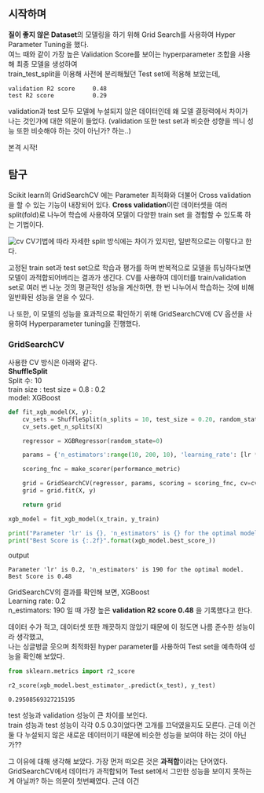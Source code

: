 ## 시작하며
**질이 좋지 않은 Dataset**의 모델링을 하기 위해 Grid Search를 사용하여 Hyper Parameter Tuning을 했다.    
여느 때와 같이 가장 높은 Validation Score를 보이는 hyperparameter 조합을 사용해 최종 모델을 생성하여    
train_test_split을 이용해 사전에 분리해뒀던 Test set에 적용해 보았는데,    
```
validation R2 score     0.48  
test R2 score           0.29  
```

validation과 test 모두 모델에 누설되지 않은 데이터인데 왜 모델 결정력에서 차이가 나는 것인가에 대한 의문이 들었다.
(validation 또한 test set과 비슷한 성향을 띄니 성능 또한 비슷해야 하는 것이 아닌가? 하는..)


본격 시작!


## 탐구

Scikit learn의 GridSearchCV 에는 Parameter 최적화와 더불어 Cross validation을 할 수 있는 기능이 내장되어 있다.
**Cross validation**이란
데이터셋을 여러 split(fold)로 나누어 학습에 사용하여 모델이 다양한 train set 을 경험할 수 있도록 하는 기법이다. 

![cv](https://user-images.githubusercontent.com/111988648/195750082-89008197-6c59-491a-b145-949bd1b74e9c.png)
CV기법에 따라 자세한 split 방식에는 차이가 있지만, 일반적으로는 이렇다고 한다.

고정된 train set과 test set으로 학습과 평가를 하며 반복적으로 모델을 튜닝하다보면 모델이 과적합되어버리는 결과가 생긴다. 
CV를 사용하여 데이터를 train/validation set로 여러 번 나눈 것의 평균적인 성능을 계산하면, 한 번 나누어서 학습하는 것에 비해 일반화된 성능을 얻을 수 있다.  



나 또한, 이 모델의 성능을 효과적으로 확인하기 위해 GridSearchCV에 CV 옵션을 사용하여 Hyperparameter tuning을 진행했다.



### GridSearchCV

사용한 CV 방식은 아래와 같다.  
**ShuffleSplit**  
Split 수: 10  
train size : test size = 0.8 : 0.2   
model: XGBoost  

```python
def fit_xgb_model(X, y):
    cv_sets = ShuffleSplit(n_splits = 10, test_size = 0.20, random_state = 0)
    cv_sets.get_n_splits(X)

    regressor = XGBRegressor(random_state=0)

    params = {'n_estimators':range(10, 200, 10), 'learning_rate': [lr * 0.1 for lr in range(1, 6)]}

    scoring_fnc = make_scorer(performance_metric)

    grid = GridSearchCV(regressor, params, scoring = scoring_fnc, cv=cv_sets)    
    grid = grid.fit(X, y)

    return grid
``` 

```python
xgb_model = fit_xgb_model(x_train, y_train)

print("Parameter 'lr' is {}, 'n_estimators' is {} for the optimal model.".format(xgb_model.best_estimator_.get_params()['learning_rate'], xgb_model.best_estimator_.get_params()['n_estimators']))
print("Best Score is {:.2f}".format(xgb_model.best_score_))
```

output
```
Parameter 'lr' is 0.2, 'n_estimators' is 190 for the optimal model.
Best Score is 0.48
```

GridSearchCV의 결과를 확인해 보면, 
XGBoost  
Learning rate: 0.2  
n_estimators: 190 일 때 가장 높은 **validation R2 score 0.48** 을 기록했다고 한다.  

데이터 수가 적고, 데이터셋 또한 깨끗하지 않았기 때문에 이 정도면 나름 준수한 성능이라 생각했고,  
나는 싱글벙글 웃으며 최적화된 hyper parameter를 사용하여 Test set을 예측하여 성능을 확인해 보았다.  


```python
from sklearn.metrics import r2_score

r2_score(xgb_model.best_estimator_.predict(x_test), y_test)
```
```
0.29508569327215195
```

test 성능과 validation 성능이 큰 차이를 보인다.  
train 성능과 test 성능이 각각 0.5 0.3이었다면 고개를 끄덕였을지도 모른다. 근데 이건 둘 다 누설되지 않은 새로운 데이터이기 때문에 비슷한 성능을 보여야 하는 것이 아닌가??

그 이유에 대해 생각해 보았다.
가장 먼저 떠오른 것은 **과적합**이라는 단어였다.
GridSearchCV에서 데이터가 과적합되어 Test set에서 그만한 성능을 보이지 못하는 게 아닐까? 하는 의문이 첫번째였다.
근데 이건 
